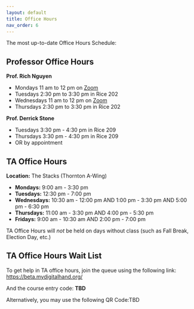 ```yaml
---
layout: default
title: Office Hours
nav_order: 6
---
```


The most up-to-date Office Hours Schedule:

## Professor Office Hours

**Prof. Rich Nguyen**
* Mondays 11 am to 12 pm on [Zoom](
  https://virginia.zoom.us/j/92343596331?pwd=UEJsc2twMFBlMldwRmMxQTJkSmJtZz09&from=addon
  )
* Tuesdays 2:30 pm to 3:30 pm in Rice 202
* Wednesdays 11 am to 12 pm on [Zoom](
  https://virginia.zoom.us/j/92343596331?pwd=UEJsc2twMFBlMldwRmMxQTJkSmJtZz09&from=addon
  )
* Thursdays 2:30 pm to 3:30 pm in Rice 202

**Prof. Derrick Stone**
* Tuesdays 3:30 pm - 4:30 pm in Rice 209
* Thursdays 3:30 pm - 4:30 pm in Rice 209
* OR by appointment

## TA Office Hours

**Location:** The Stacks (Thornton A-Wing)

* **Mondays:** 9:00 am - 3:30 pm
* **Tuesdays:** 12:30 pm - 7:00 pm
* **Wednesdays:** 10:30 am - 12:00 pm AND 1:00 pm - 3:30 pm AND 5:00 pm - 6:30 pm
* **Thursdays:** 11:00 am - 3:30 pm AND 4:00 pm - 5:30 pm
* **Fridays:** 9:00 am - 10:30 am AND 2:00 pm - 7:00 pm

TA Office Hours will *not* be held on days without class (such as Fall Break, Election Day, etc.)

## TA Office Hours Wait List

To get help in TA office hours, join the queue using the following link: https://beta.mydigitalhand.org/

And the course entry code: **TBD**

Alternatively, you may use the following QR Code:TBD

[//]: ![cs3140_oh_qr.png](assets/images/cs3140_oh_qr.png)